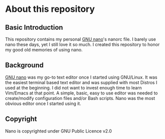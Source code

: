 # About this repository
## Basic Introduction
This repository contains my personal [GNU nano](https://en.wikipedia.org/wiki/GNU_nano)'s nanorc file.
I barely use nano these days, yet I still love it so much. I created this repository to honor my good old memories of using nano.

## Background
[GNU nano](https://www.nano-editor.org/) was my go-to text editor once I started using GNU/Linux.
It was the easiest terminal based text editor and was supplied with most Distros I used at the beginning.
I did not want to invest enough time to learn Vim/Emacs at that point.
A simple, basic, easy to use editor was needed to create/modify configuration files and/or Bash scripts.
Nano was the most obvious editor once I started using it.

## Copyright
Nano is copyrighted under GNU Public Licence v2.0
